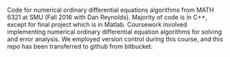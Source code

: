 Code for numerical ordinary differential equations algorithms from MATH 6321 at SMU (Fall 2016 with Dan Reynolds).  Majority of code is in C++, except for final project which is in Matlab. Coursework involved implementing numerical ordinary differential equation algorithms for solving and error analysis. We employed version control during this course, and this repo has been transferred to github from bitbucket.

